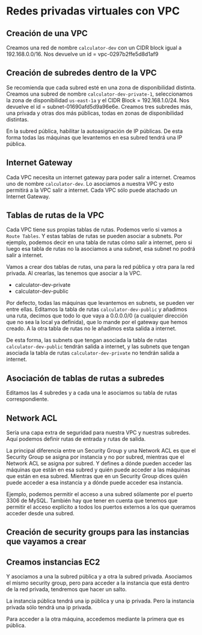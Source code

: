 # Redes privadas virtuales con VPC

## Creación de una VPC
Creamos una red de nombre `calculator-dev` con un CIDR block igual a 192.168.0.0/16. Nos devuelve un id = vpc-0297b2ffe5d8d1af9

## Creación de subredes dentro de la VPC
Se recomienda que cada subred esté en una zona de disponibilidad distinta. Creamos una subred de nombre `calculator-dev-private-1`, seleccionamos la zona de disponibilidad `us-east-1a` y el CIDR Block = 192.168.1.0/24. Nos devuelve el id = subnet-01690afd5d9a96e6e. Creamos tres subredes más, una privada y otras dos más públicas, todas en zonas de disponibilidad distintas.

En la subred pública, habilitar la autoasignación de IP públicas. De esta forma todas las máquinas que levantemos en esa subred tendrá una IP pública.

## Internet Gateway
Cada VPC necesita un internet gateway para poder salir a internet. Creamos uno de nombre `calculator-dev`. Lo asociamos a nuestra VPC y esto permitirá a la VPC salir a internet. Cada VPC sólo puede atachado un Internet Gateway.

## Tablas de rutas de la VPC
Cada VPC tiene sus propias tablas de rutas. Podemos verlo si vamos a `Route Tables`. Y estas tablas de rutas se pueden asociar a subnets. Por ejemplo, podemos decir en una tabla de rutas cómo salir a internet, pero si luego esa tabla de rutas no la asociamos a una subnet, esa subnet no podrá salir a internet.

Vamos a crear dos tablas de rutas, una para la red pública y otra para la red privada. Al crearlas, las tenemos que asociar a la VPC.

* calculator-dev-private
* calculator-dev-public

Por defecto, todas las máquinas que levantemos en subnets, se pueden ver entre ellas. Editamos la tabla de rutas `calculator-dev-public` y añadimos una ruta, decimos que todo lo que vaya a 0.0.0.0/0 (a cualquier dirección que no sea la local ya definida), que lo mande por el gateway que hemos creado. A la otra tabla de rutas no le añadimos esta salida a internet.

De esta forma, las subnets que tengan asociada la tabla de rutas `calculator-dev-public` tendrán salida a internet, y las subnets que tengan asociada la tabla de rutas `calculator-dev-private` no tendrán salida a internet.

## Asociación de tablas de rutas a subredes
Editamos las 4 subredes y a cada una le asociamos su tabla de rutas correspondiente.

## Network ACL
Sería una capa extra de seguridad para nuestra VPC y nuestras subredes. Aquí podemos definir rutas de entrada y rutas de salida.

La principal diferencia entre un Security Group y una Network ACL es que el Security Group se asigna por instancia y no por subred, mientras que el Network ACL se asigna por subred. Y defines a dónde pueden acceder las máquinas que están en esa subred y quién puede acceder a las máquinas que están en esa subred. Mientras que en un Security Group dices quién puede acceder a esa instancia y a dónde puede acceder esa instancia.

Ejemplo, podemos permitir el acceso a una subred sólamente por el puerto 3306 de MySQL. También hay que tener en cuenta que tenemos que permitir el acceso explícito a todos los puertos externos a los que queramos acceder desde una subred.

## Creación de security groups para las instancias que vayamos a crear

## Creamos instancias EC2
Y asociamos a una la subred pública y a otra la subred privada. Asociamos el mismo security group, pero para acceder a la instancia que está dentro de la red privada, tendremos que hacer un salto.

La instancia pública tendrá una ip pública y una ip privada. Pero la instancia privada sólo tendrá una ip privada.

Para acceder a la otra máquina, accedemos mediante la primera que es pública.